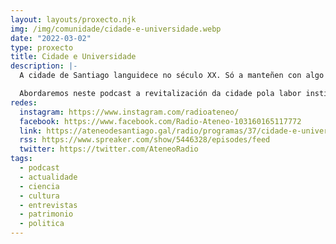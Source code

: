 ```yaml
---
layout: layouts/proxecto.njk
img: /img/comunidade/cidade-e-universidade.webp
date: "2022-03-02"
type: proxecto
title: Cidade e Universidade
description: |-
  A cidade de Santiago languidece no século XX. Só a manteñen con algo de vida a súa historia, o seu patrimonio e a Universidade.

  Abordaremos neste podcast a revitalización da cidade pola labor institucional protagonizada en democracia polo Concello e a Universidade, sometendo a un cuestionario fixo a alcaldes e reitores e así, coas súas palabras, poder achegarnos ao seu traballo de cooperación para ver o que fixeron polo renacemento de Compostela.
redes:
  instagram: https://www.instagram.com/radioateneo/
  facebook: https://www.facebook.com/Radio-Ateneo-103160165117772
  link: https://ateneodesantiago.gal/radio/programas/37/cidade-e-universidade
  rss: https://www.spreaker.com/show/5446328/episodes/feed
  twitter: https://twitter.com/AteneoRadio
tags:
  - podcast
  - actualidade
  - ciencia
  - cultura
  - entrevistas
  - patrimonio
  - politica
---
```

